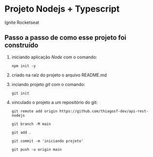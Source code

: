 # Projeto Nodejs + Typescript

Ignite Rocketseat

## Passo a passo de como esse projeto foi construído

1. iniciando aplicação _Node_ com o comando:

    `npm init -y`

1. criado na raíz do projeto o arquivo README.md

1. inciando projeto _git_ com o comando:
  
    `git init`

1. vinculado o projeto a um repositório do git:

    `git remote add origin https://github.com/thiagosf-dev/api-rest-nodejs`

    `git branch -M main`

    `git add .`

    `git commit -m 'iniciando projeto'`

    `git push -u origin main`
